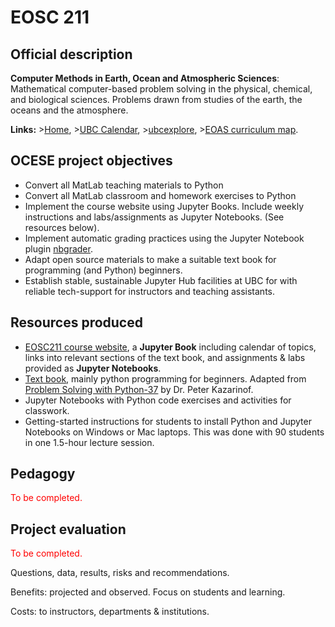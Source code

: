 # EOSC 211

## Official description

**Computer Methods in Earth, Ocean and Atmospheric Sciences**: Mathematical computer-based problem solving in the physical, chemical, and biological sciences. Problems drawn from studies of the earth, the oceans and the atmosphere. 

**Links:**
\>[Home](https://www.eoas.ubc.ca/academics/courses/eosc211),
\>[UBC Calendar](https://courses.students.ubc.ca/cs/courseschedule?pname=subjarea&tname=subj-course&dept=EOSC&course=211),
\>[ubcexplore](https://ubcexplorer.io/course/EOSC/211),
\>[EOAS curriculum map](https://www.eoas.ubc.ca/~quest/eoas-only.html).

## OCESE project objectives

* Convert all MatLab teaching materials to Python
* Convert all MatLab classroom and homework exercises to Python
* Implement the course website using Jupyter Books. Include weekly instructions and labs/assignments as Jupyter Notebooks. (See resources below).
* Implement automatic grading practices using the Jupyter Notebook plugin [nbgrader](https://github.com/jupyter/nbgrader).
* Adapt open source materials to make a suitable text book for programming (and Python) beginners.
* Establish stable, sustainable Jupyter Hub facilities at UBC for with reliable tech-support for instructors and teaching assistants.

## Resources produced

* [EOSC211 course website](https://phaustin.github.io/eosc211/announcements.html), a **Jupyter Book** including calendar of topics, links into relevant sections of the text book, and assignments & labs provided as **Jupyter Notebooks**.
* [Text book](https://phaustin.github.io/Problem-Solving-with-Python/), mainly python programming for beginners. Adapted from [Problem Solving with Python-37](https://github.com/professorkazarinoff/Problem-Solving-with-Python-37-Edition) by Dr. Peter Kazarinof.
* Jupyter Notebooks with Python code exercises and activities for classwork.
* Getting-started instructions for students to install Python and Jupyter Notebooks on Windows or Mac laptops. This was done with 90 students in one  1.5-hour lecture session.

## Pedagogy

<span style="color:red">To be completed.</span>

## Project evaluation

<span style="color:red">To be completed.</span>

Questions, data, results, risks and recommendations.

Benefits: projected and observed. Focus on students and learning.

Costs: to instructors, departments & institutions.
